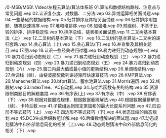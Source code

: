 /0-MSB/MSB\ Video/左程云算法/算法体系班
01.算法和数据结构路线、注意点与常见问题.vep
02.认识复杂度、对数器、二分法.vep
03.异或运算相关面试题.vep
04.一些基础的数据结构.vep
05.归并排序及其相关面试题.vep
06.归并排序附加题、随机快速排序.vep
07.堆和堆排序.vep
08.加强堆.vep
09.前缀树、不基于比较的排序、排序稳定性.vep
10.排序总结、链表相关面试题.vep
11.二叉树基本算法（上）.vep
12.二叉树的基本算法（下）.vep
13.二叉树的基本算法+二叉树的递归套路.vep
14.贪心算法（上).vep
15.贪心算法(下).vep
16.并查集及其相关题目.vep
17.图.vep
18.认识一些经典递归过程.vep
19.暴力递归到动态规划(一).vep
20.暴力递归到动态规划（二）.vep
21.暴力递归到动态规划（三）.vep
22.暴力递归到动态规划（四）.vep
23.暴力递归到动态规划（五）.vep
24.暴力递归到动态规划（六）.vep
25.窗口内最大值或最小值的更新结构.vep
26.单调栈结构.vep
27.单调栈（续）、由斐波那契数列讲述矩阵快速幂技巧.vep
28.KMP算法.vep
29.Manacher算法.vep
30.bfprt算法、蓄水池算法.vep
31.Morris遍历.vep
32.线段树.vep
33.IndexTree、AC自动机.vep
34.与哈希函数有关的结构.vep
35.资源限制类题目的解题套路.vep
36.有序表(上).vep
37.有序表（中）.vep
38.有序表（下）.vep
39.根据对数器找规律、根据数据量猜解法.vep
40.根据数据量猜解法（续）、卡特兰数.vep
41.子数组达到规定累加和的最大长度系列问题.vep
42.四边形不等式技巧（上）.vep
43.四边形不等式技巧（下).vep
44.状态压缩的动态规划.vep
45.DC3生成后缀数组详解.vep
46.后缀数组解决的面试题.vep
47.动态规划猜法中和外部信息简化的相关（上).vep
48.动态规划猜法中和外部信息简化的相关（下）.vep